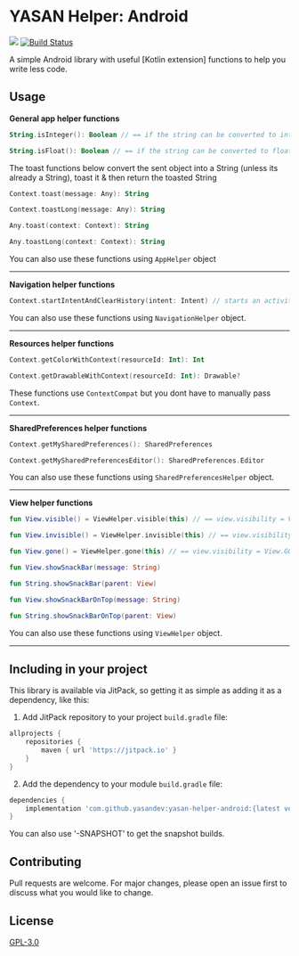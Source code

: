 # YASAN Helper: Android
[![](https://jitpack.io/v/yasandev/yasan-helper-android.svg)](https://jitpack.io/#yasandev/yasan-helper-android)  [![Build Status](https://travis-ci.com/yasandev/yasan-helper-android.svg?branch=main)](https://travis-ci.com/yasandev/yasan-helper-android)

A simple Android library with useful [Kotlin extension] functions to help you write less code.

## Usage
**General app helper functions**

```kotlin
String.isInteger(): Boolean // == if the string can be converted to interger 

String.isFloat(): Boolean // == if the string can be converted to float 
```
The toast functions below convert the sent object into a String (unless its already a String), toast it & then return the toasted String
```kotlin
Context.toast(message: Any): String

Context.toastLong(message: Any): String

Any.toast(context: Context): String

Any.toastLong(context: Context): String

```
You can also use these functions using `AppHelper` object

---
**Navigation helper functions**
```kotlin
Context.startIntentAndClearHistory(intent: Intent) // starts an activity and clears the history
```
You can also use these functions using `NavigationHelper` object.

---
**Resources helper functions**

```kotlin
Context.getColorWithContext(resourceId: Int): Int 

Context.getDrawableWithContext(resourceId: Int): Drawable?
```
These functions use `ContextCompat` but you dont have to manually pass `Context`.

---
**SharedPreferences helper functions**
```kotlin
Context.getMySharedPreferences(): SharedPreferences

Context.getMySharedPreferencesEditor(): SharedPreferences.Editor
```
You can also use these functions using `SharedPreferencesHelper` object. 

---
**View helper functions**
```kotlin
fun View.visible() = ViewHelper.visible(this) // == view.visibility = View.VISIBLE

fun View.invisible() = ViewHelper.invisible(this) // == view.visibility = View.INVISIBLE

fun View.gone() = ViewHelper.gone(this) // == view.visibility = View.GONE

fun View.showSnackBar(message: String) 

fun String.showSnackBar(parent: View) 

fun View.showSnackBarOnTop(message: String) 

fun String.showSnackBarOnTop(parent: View)
```
You can also use these functions using `ViewHelper` object. 

---

## Including in your project
This library is available via JitPack, so getting it as simple as adding it as a dependency, like this:

1. Add JitPack repository to your project `build.gradle` file:
```gradle
allprojects {
    repositories {
        maven { url 'https://jitpack.io' }
    }
}
```
2. Add the dependency to your module `build.gradle` file:
```gradle
dependencies {
    implementation 'com.github.yasandev:yasan-helper-android:{latest version}'
}
```

You can also use '-SNAPSHOT' to get the snapshot builds.

## Contributing
Pull requests are welcome. For major changes, please open an issue first to discuss what you would like to change.

## License
[GPL-3.0](https://www.gnu.org/licenses/gpl-3.0.txt)
